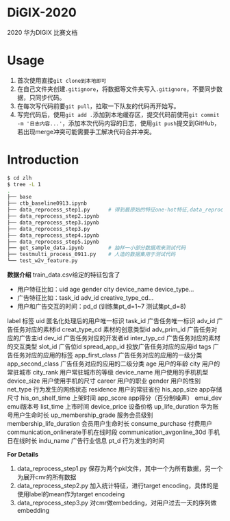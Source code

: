 # DiGIX-2020
2020 华为DIGIX 比赛文档

# Usage

1. 首次使用直接`git clone到本地即可`
1. 在自己文件夹创建`.gitignore`，将数据等文件夹写入`.gitignore`，不要同步数据，只同步代码。
1. 在每次写代码前要`git pull`，拉取一下队友的代码再开始写。
1. 写完代码后，使用`git add .`添加到本地缓存区，提交代码前使用`git commit -m '日志内容...'`，添加本次代码内容的日志，使用`git push`提交到GitHub，若出现merge冲突可能需要手工解决代码合并冲突。

# Introduction

```bash
$ cd zlh
$ tree -L 1
.
├── base
├── ctb_baseline0913.ipynb
├── data_reprocess_step1.py      # 得到最原始的特征one-hot特征,data_reprocess要依次运行
├── data_reprocess_step2.ipynb
├── data_reprocess_step3.ipynb
├── data_reprocess_step3.py
├── data_reprocess_step4.ipynb
├── data_reprocess_step5.ipynb
├── get_sample_data.ipynb        # 抽样一小部分数据用来测试代码
├── testmulti_process_0911.py    # 人造的数据集用于测试代码
└── test_w2v_feature.py
```

**数据介绍**
train_data.csv给定的特征包含了
- 用户特征比如：uid age gender city device_name device_type...
- 广告特征比如：task_id adv_id creative_type_cd...
- 用户和广告交互的时间：pd_d (训练集pt_d=1~7 测试集pt_d=8)

label 标签
uid 匿名化处理后的用户唯一标识
task_id 广告任务唯一标识
adv_id 广告任务对应的素材id
creat_type_cd 素材的创意类型id
adv_prim_id 广告任务对应的广告主id
dev_id 广告任务对应的开发者id
inter_typ_cd 广告任务对应的素材的交互类型
slot_id 广告位id
spread_app_id 投放广告任务对应的应用id
tags 广告任务对应的应用的标签
app_first_class 广告任务对应的应用的一级分类
app_second_class 广告任务对应的应用的二级分类
age 用户的年龄
city 用户的常驻城市
city_rank 用户常驻城市的等级
device_name 用户使用的手机机型
device_size 用户使用手机的尺寸
career 用户的职业
gender 用户的性别
net_type 行为发生的网络状态
residence 用户的常驻省份
his_app_size app存储尺寸
his_on_shelf_time 上架时间
app_score app得分（百分制噪声）
emui_dev emui版本号
list_time 上市时间
device_price 设备价格
up_life_duration 华为账号用户生命时长
up_membership_grade 服务会员级别
membership_life_duration 会员用户生命时长
consume_purchase 付费用户
communication_onlinerate手机在线时段
communication_avgonline_30d 手机日在线时长
indu_name 广告行业信息
pt_d 行为发生的时间

**For Details**

1. data_reprocess_step1.py 保存为两个pkl文件，其中一个为所有数据，另一个为展开cmr的所有数据
1. data_reprocess_step2.py 加入统计特征，进行target encoding，具体的是使用label的mean作为target encodeing
1. data_reprocess_step3.py 对cmr做embedding，对用户过去一天的序列做embedding
